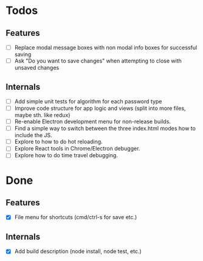 # Todos
## Features
- [ ] Replace modal message boxes with non modal info boxes for successful saving
- [ ] Ask "Do you want to save changes" when attempting to close with unsaved changes

## Internals
- [ ] Add simple unit tests for algorithm for each password type
- [ ] Improve code structure for app logic and views (split into more files, maybe sth. like redux)
- [ ] Re-enable Electron development menu for non-release builds.
- [ ] Find a simple way to switch between the three index.html modes how to include the JS.
- [ ] Explore to how to do hot reloading.
- [ ] Explore React tools in Chrome/Electron debugger. 
- [ ] Explore how to do time travel debugging. 
 
# Done
## Features
- [x] File menu for shortcuts (cmd/ctrl-s for save etc.)
## Internals
- [x] Add build description (node install, node test, etc.)
